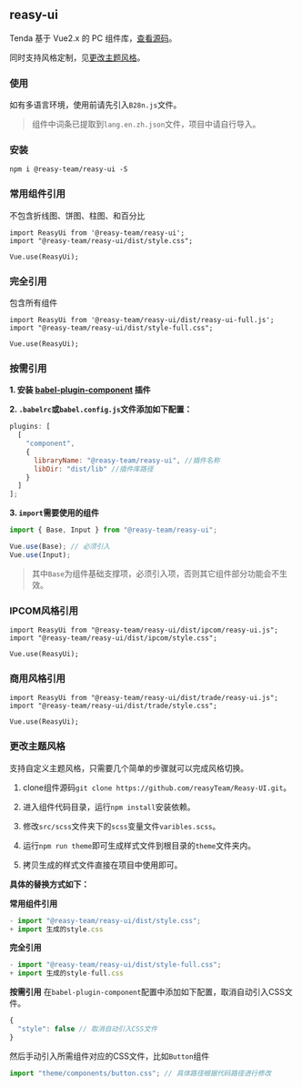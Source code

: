 ## reasy-ui

Tenda 基于 Vue2.x 的 PC 组件库，[查看源码](https://github.com/reasyTeam/Reasy-UI)。

同时支持风格定制，见[更改主题风格](#geng-gai-zhu-ti-feng-ge)。

### 使用

如有多语言环境，使用前请先引入`B28n.js`文件。

> 组件中词条已提取到`lang.en.zh.json`文件，项目中请自行导入。

### 安装

```
npm i @reasy-team/reasy-ui -S
```

### 常用组件引用
不包含折线图、饼图、柱图、和百分比

```
import ReasyUi from '@reasy-team/reasy-ui';
import "@reasy-team/reasy-ui/dist/style.css";

Vue.use(ReasyUi);
```
### 完全引用
包含所有组件

```
import ReasyUi from '@reasy-team/reasy-ui/dist/reasy-ui-full.js';
import "@reasy-team/reasy-ui/dist/style-full.css";

Vue.use(ReasyUi);
```

### 按需引用

**1. 安装 [babel-plugin-component](https://www.npmjs.com/package/babel-plugin-component) 插件**

**2. `.babelrc`或`babel.config.js`文件添加如下配置：**

```js
plugins: [
  [
    "component",
    {
      libraryName: "@reasy-team/reasy-ui", //插件名称
      libDir: "dist/lib" //插件库路径
    }
  ]
];
```

**3. `import`需要使用的组件**

```js
import { Base, Input } from "@reasy-team/reasy-ui";

Vue.use(Base); // 必须引入
Vue.use(Input);
```

> 其中`Base`为组件基础支撑项，必须引入项，否则其它组件部分功能会不生效。

### IPCOM风格引用

```
import ReasyUi from "@reasy-team/reasy-ui/dist/ipcom/reasy-ui.js";
import "@reasy-team/reasy-ui/dist/ipcom/style.css";

Vue.use(ReasyUi);
```

### 商用风格引用

```
import ReasyUi from "@reasy-team/reasy-ui/dist/trade/reasy-ui.js";
import "@reasy-team/reasy-ui/dist/trade/style.css";

Vue.use(ReasyUi);
```

### 更改主题风格

支持自定义主题风格，只需要几个简单的步骤就可以完成风格切换。

  1. clone组件源码`git clone https://github.com/reasyTeam/Reasy-UI.git`。

  2. 进入组件代码目录，运行`npm install`安装依赖。

  3. 修改`src/scss`文件夹下的`scss`变量文件`varibles.scss`。

  4. 运行`npm run theme`即可生成样式文件到根目录的`theme`文件夹内。

  5. 拷贝生成的样式文件直接在项目中使用即可。

**具体的替换方式如下：**

**常用组件引用**
```js
- import "@reasy-team/reasy-ui/dist/style.css";
+ import 生成的style.css
```

**完全引用**
```js
- import "@reasy-team/reasy-ui/dist/style-full.css";
+ import 生成的style-full.css
```

**按需引用**
在`babel-plugin-component`配置中添加如下配置，取消自动引入CSS文件。
```js
{
  "style": false // 取消自动引入CSS文件
}
```
然后手动引入所需组件对应的CSS文件，比如`Button`组件
```js
import "theme/components/button.css"; // 具体路径根据代码路径进行修改
```
